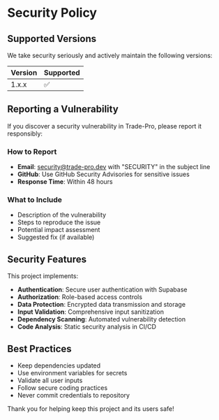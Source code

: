 # Security Policy

## Supported Versions

We take security seriously and actively maintain the following versions:

| Version | Supported          |
| ------- | ------------------ |
| 1.x.x   | :white_check_mark: |

## Reporting a Vulnerability

If you discover a security vulnerability in Trade-Pro, please report it responsibly:

### How to Report

- **Email**: [security@trade-pro.dev](mailto:security@trade-pro.dev) with "SECURITY" in the subject line
- **GitHub**: Use GitHub Security Advisories for sensitive issues
- **Response Time**: Within 48 hours

### What to Include

- Description of the vulnerability
- Steps to reproduce the issue
- Potential impact assessment
- Suggested fix (if available)

## Security Features

This project implements:

- **Authentication**: Secure user authentication with Supabase
- **Authorization**: Role-based access controls
- **Data Protection**: Encrypted data transmission and storage
- **Input Validation**: Comprehensive input sanitization
- **Dependency Scanning**: Automated vulnerability detection
- **Code Analysis**: Static security analysis in CI/CD

## Best Practices

- Keep dependencies updated
- Use environment variables for secrets
- Validate all user inputs
- Follow secure coding practices
- Never commit credentials to repository

Thank you for helping keep this project and its users safe!
